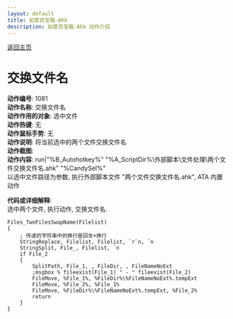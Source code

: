 ```yaml
---
layout: default
title: 如意百宝箱-Ahk
description: 如意百宝箱-Ahk 动作介绍
---
```

<link rel="stylesheet" href="../Actions/css/atom-one-light.min.css">
<script src="../Actions/js/highlight.min.js"></script>
<script>hljs.highlightAll();</script>

[返回主页](../index.md)

# [](#header-2) 交换文件名

**动作编号**: 1081  
**动作名称**: 交换文件名  
**动作作用的对象**: 选中文件  
**动作热键**: 无  
**动作鼠标手势**: 无  
**动作说明**: 将当前选中的两个文件交换文件名    
**动作截图**:  
**动作内容**: run|"%B_Autohotkey%" "%A_ScriptDir%\外部脚本\文件处理\两个文件交换文件名.ahk" "%CandySel%"  
以选中文件路径为参数, 执行外部脚本文件 "两个文件交换文件名.ahk", ATA 内置动作  

**代码或详细解释**:  
选中两个文件, 执行动作, 交换文件名.  

```AutoHotkey
Files_TwoFilesSwapName(Filelist)
{
	; 传递的字符串中的换行是回车+换行
	StringReplace, Filelist, Filelist, `r`n, `n
	StringSplit, File_, Filelist, `n
	if File_2
	{
		SplitPath, File_1, , FileDir, , FileNameNoExt
		;msgbox % fileexist(File_1) " - " fileexist(File_2)
		FileMove, %File_1%, %FileDir%\%FileNameNoExt%.tempExt
		FileMove, %File_2%, %File_1%
		FileMove, %FileDir%\%FileNameNoExt%.tempExt, %File_2%
		return
	}
}
```